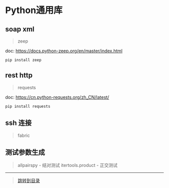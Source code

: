 # Python通用库

## soap xml

> zeep

doc: <https://docs.python-zeep.org/en/master/index.html>

```shell
pip install zeep
```

## rest http

> requests

doc: <https://cn.python-requests.org/zh_CN/latest/>

```shell
pip install requests
```

## ssh 连接

> fabric

## 测试参数生成

> allpairspy - 结对测试
> itertools.product - 正交测试

---

> [跳转到目录](index.md)
